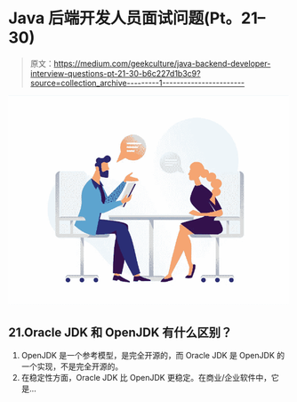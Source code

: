 # Java 后端开发人员面试问题(Pt。21–30)

> 原文：<https://medium.com/geekculture/java-backend-developer-interview-questions-pt-21-30-b6c227d1b3c9?source=collection_archive---------1----------------------->

![](img/102fe999daa4b40344a04ed77215e7f2.png)

## 21.Oracle JDK 和 OpenJDK 有什么区别？

1.  OpenJDK 是一个参考模型，是完全开源的，而 Oracle JDK 是 OpenJDK 的一个实现，不是完全开源的。
2.  在稳定性方面，Oracle JDK 比 OpenJDK 更稳定。在商业/企业软件中，它是…